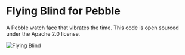 # Flying Blind for Pebble

A Pebble watch face that vibrates the time. This code is open sourced under the Apache 2.0 license.

![Flying Blind](https://raw.github.com/mcongrove/PebbleFlyingBlind/master/watchface.jpg)